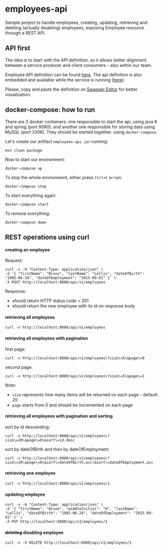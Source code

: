 # employees-api

Sample project to handle employees, creating, updating, retrieving and deleting (actually disabling) employees, exposing Employee resource through a REST API.


## API first
The idea is to start with the API definition, so it allows better alignment between a service producer and client consumers - also within our team.

Employee API definition can be found [here](src/main/resources/static/swagger.yml). The api definition is also embedded and available while the service is running ([here](http://localhost:8080/swagger.yml)). 

Please, copy and paste the definition on [Swagger Editor](https://editor.swagger.io/) for better visualization.


## docker-compose: how to run

There are 2 docker containers: one responsible to start the api, using java 8 and spring (port 8080); and another one responsible for storing data using MySQL (port 3306). They should be started together: using `docker-compose`.

Let's create our artifact `employees-api.jar` running: 

    mvn clean package

Now to start our environment:

    docker-compose up

To stop the whole environment, either press `Ctrl+C` or run: 

    docker-compose stop

To start everything again: 

    docker-compose start

To remove everything:

    docker-compose down


## REST operations using curl

#### creating an employee

Request:

    curl -v -H "Content-Type: application/json" \
    -d '{ "firstName": "Bruno", "lastName": "Lellis", "dateOfBirth": "1985-06-24", "dateOfEmployment": "2015-09-01" }' \
    -X POST http://localhost:8080/api/v1/employees

Response:
- should return HTTP status code = 201
- should return the new employee with its id on response body

#### retrieving all employees

    curl -v http://localhost:8080/api/v1/employees

#### retrieving all employees with pagination

first page: 

    curl -v http://localhost:8080/api/v1/employees\?size\=5\&page\=0

second page: 

    curl -v http://localhost:8080/api/v1/employees\?size\=5\&page\=1

Note: 
- `size` represents how many items will be returned on each page - default: 20
- `page` starts from 0 and should be incremented on each page

#### retrieving all employees with pagination and sorting

sort by id descending: 

    curl -v http://localhost:8080/api/v1/employees\?size\=20\&page\=0\&sort\=id,desc

sort by dateOfBirth and then by dateOfEmployment: 

    curl -v http://localhost:8080/api/v1/employees\?size\=20\&page\=0\&sort\=dateOfBirth,asc\&sort\=dateOfEmployment,asc


#### retrieving one employee

    curl -v http://localhost:8080/api/v1/employees/1

#### updating employee

    curl -v -H "Content-Type: application/json" \
    -d '{ "firstName": "Bruno", "middleInitial": "H", "lastName": "Lellis", "dateOfBirth": "1985-06-24", "dateOfEmployment": "2015-09-01" }' \
    -X PUT http://localhost:8080/api/v1/employees/1

#### ~~deleting~~ disabling employee

    curl -v -X DELETE http://localhost:8080/api/v1/employees/1

